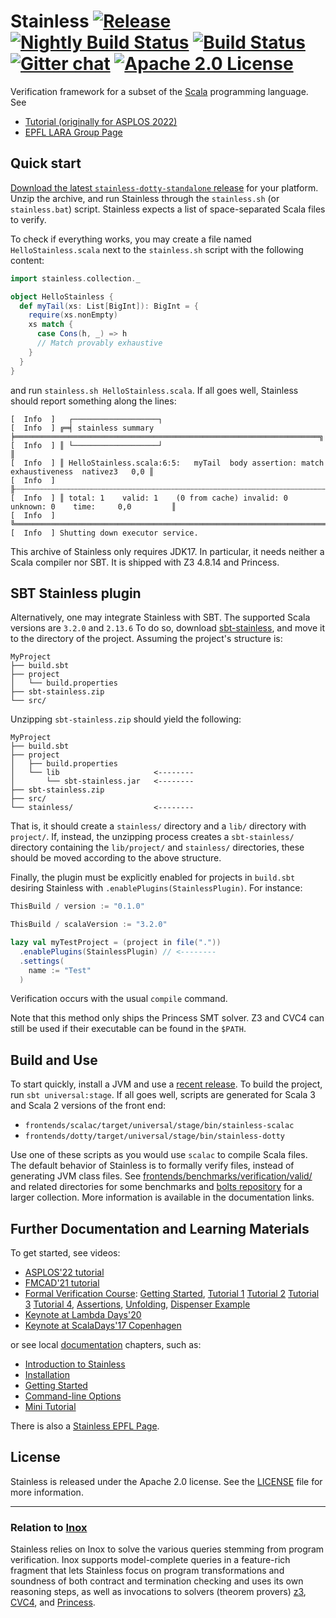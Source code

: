 # Stainless [![Release][release-img]][latest-release] [![Nightly Build Status][nightly-larabot-img]][nightly-larabot-ref] [![Build Status][larabot-img]][larabot-ref] [![Gitter chat][gitter-img]][gitter-ref] [![Apache 2.0 License][license-img]][license-ref]

Verification framework for a subset of the [Scala](http://scala-lang.org) programming language. See
* [Tutorial (originally for ASPLOS 2022)](https://epfl-lara.github.io/asplos2022tutorial/)
* [EPFL LARA Group Page](https://epfl-lara.github.io/)

## Quick start
[Download the latest `stainless-dotty-standalone` release](https://github.com/epfl-lara/stainless/releases) for your platform.
Unzip the archive, and run Stainless through the `stainless.sh` (or `stainless.bat`) script.
Stainless expects a list of space-separated Scala files to verify.

To check if everything works, you may create a file named `HelloStainless.scala` next to the `stainless.sh` script with the following content:
```scala
import stainless.collection._

object HelloStainless {
  def myTail(xs: List[BigInt]): BigInt = {
    require(xs.nonEmpty)
    xs match {
      case Cons(h, _) => h
      // Match provably exhaustive
    }
  }
}
```

and run `stainless.sh HelloStainless.scala`.
If all goes well, Stainless should report something along the lines:
```
[  Info  ]   ┌───────────────────┐
[  Info  ] ╔═╡ stainless summary ╞════════════════════════════════════════════════════════════════════╗
[  Info  ] ║ └───────────────────┘                                                                    ║
[  Info  ] ║ HelloStainless.scala:6:5:   myTail  body assertion: match exhaustiveness  nativez3   0,0 ║
[  Info  ] ╟┄┄┄┄┄┄┄┄┄┄┄┄┄┄┄┄┄┄┄┄┄┄┄┄┄┄┄┄┄┄┄┄┄┄┄┄┄┄┄┄┄┄┄┄┄┄┄┄┄┄┄┄┄┄┄┄┄┄┄┄┄┄┄┄┄┄┄┄┄┄┄┄┄┄┄┄┄┄┄┄┄┄┄┄┄┄┄┄┄┄╢
[  Info  ] ║ total: 1    valid: 1    (0 from cache) invalid: 0    unknown: 0    time:     0,0         ║
[  Info  ] ╚══════════════════════════════════════════════════════════════════════════════════════════╝
[  Info  ] Shutting down executor service.
```

This archive of Stainless only requires JDK17. In particular, it needs neither a Scala compiler nor SBT.
It is shipped with Z3 4.8.14 and Princess.

## SBT Stainless plugin
Alternatively, one may integrate Stainless with SBT. The supported Scala versions are `3.2.0` and `2.13.6`
To do so, download [sbt-stainless](https://github.com/epfl-lara/stainless/releases), and move it to the directory of the project.
Assuming the project's structure is:
```
MyProject
├── build.sbt
├── project
│   └── build.properties
├── sbt-stainless.zip
└── src/
```

Unzipping `sbt-stainless.zip` should yield the following:
```
MyProject
├── build.sbt
├── project
│   ├── build.properties
│   └── lib                     <--------
│       └── sbt-stainless.jar   <--------
├── sbt-stainless.zip
├── src/
└── stainless/                  <--------
```
That is, it should create a `stainless/` directory and a `lib/` directory with `project/`.
If, instead, the unzipping process creates a `sbt-stainless/` directory containing the `lib/project/` and `stainless/` directories,
these should be moved according to the above structure.

Finally, the plugin must be explicitly enabled for projects in `build.sbt` desiring Stainless with `.enablePlugins(StainlessPlugin)`.
For instance:
```scala
ThisBuild / version := "0.1.0"

ThisBuild / scalaVersion := "3.2.0"

lazy val myTestProject = (project in file("."))
  .enablePlugins(StainlessPlugin) // <--------
  .settings(
    name := "Test"
  )
```

Verification occurs with the usual `compile` command.

Note that this method only ships the Princess SMT solver. Z3 and CVC4 can still be used if their executable can be found in the `$PATH`.

## Build and Use

To start quickly, install a JVM and use a [recent release](https://github.com/epfl-lara/stainless/releases). To build the project, run `sbt universal:stage`. If all goes well, scripts are generated for Scala 3 and Scala 2 versions of the front end:
  * `frontends/scalac/target/universal/stage/bin/stainless-scalac`
  * `frontends/dotty/target/universal/stage/bin/stainless-dotty`

Use one of these scripts as you would use `scalac` to compile Scala files.
The default behavior of Stainless is to formally verify files, instead of generating JVM class files. 
See [frontends/benchmarks/verification/valid/](frontends/benchmarks/verification/valid/) and related directories for some benchmarks and
[bolts repository](https://github.com/epfl-lara/bolts/) for a larger collection.
More information is available in the documentation links.

## Further Documentation and Learning Materials

To get started, see videos:
  * [ASPLOS'22 tutorial](https://epfl-lara.github.io/asplos2022tutorial/)
  * [FMCAD'21 tutorial](https://github.com/epfl-lara/fmcad2021tutorial/)
  * [Formal Verification Course](https://tube.switch.ch/channels/f2d4e01d): [Getting Started](https://tube.switch.ch/videos/c7d203e8),  [Tutorial 1](https://tube.switch.ch/videos/03edee61) [Tutorial 2](https://tube.switch.ch/videos/c22ea3e8) [Tutorial 3](https://tube.switch.ch/videos/7f57f7a9) [Tutorial 4](https://tube.switch.ch/videos/2a9fd35c), [Assertions](https://tube.switch.ch/videos/44e8a0dc), [Unfolding](https://tube.switch.ch/videos/ada8a42c), [Dispenser Example](https://tube.switch.ch/videos/ded227dd)
  * [Keynote at Lambda Days'20](https://www.youtube.com/watch?v=dkO59PTcNxA)  
  * [Keynote at ScalaDays'17 Copenhagen](https://www.youtube.com/watch?v=d4VeFa0z_Lo)

 or see local [documentation](https://epfl-lara.github.io/stainless/) chapters, such as:
  * [Introduction to Stainless](https://epfl-lara.github.io/stainless/intro.html)
  * [Installation](https://epfl-lara.github.io/stainless/installation.html)
  * [Getting Started](https://epfl-lara.github.io/stainless/gettingstarted.html)
  * [Command-line Options](https://epfl-lara.github.io/stainless/options.html)
  * [Mini Tutorial](https://epfl-lara.github.io/stainless/tutorial.html)
  
There is also a [Stainless EPFL Page](https://stainless.epfl.ch).

## License

Stainless is released under the Apache 2.0 license. See the [LICENSE]() file for more information.

---

### Relation to [Inox](https://github.com/epfl-lara/inox)

Stainless relies on Inox to solve the various queries stemming from program verification.
Inox supports model-complete queries in a feature-rich fragment that lets Stainless focus
on program transformations and soundness of both contract and termination checking and uses its own reasoning steps, as well as invocations to solvers (theorem provers) [z3](https://github.com/Z3Prover/z3), [CVC4](https://cvc4.github.io/), and [Princess](http://www.philipp.ruemmer.org/princess.shtml).

[latest-release]: https://github.com/epfl-lara/stainless/releases/latest
[license-img]: https://img.shields.io/badge/license-Apache_2.0-blue.svg?color=134EA2
[license-ref]: https://github.com/epfl-lara/stainless/blob/main/LICENSE
[gitter-img]: https://img.shields.io/gitter/room/gitterHQ/gitter.svg?color=ed1965
[gitter-ref]: https://gitter.im/epfl-lara/stainless
[larabot-img]: http://laraquad4.epfl.ch:9000/epfl-lara/stainless/status/main
[larabot-ref]: http://laraquad4.epfl.ch:9000/epfl-lara/stainless/builds
[nightly-larabot-img]: http://laraquad4.epfl.ch:9000/epfl-lara/stainless/status/main?nightly=true
[nightly-larabot-ref]: http://laraquad4.epfl.ch:9000/epfl-lara/stainless/builds
[release-img]: https://img.shields.io/github/release-pre/epfl-lara/stainless.svg
[tag-date-img]: https://img.shields.io/github/release-date-pre/epfl-lara/stainless.svg?style=popout
